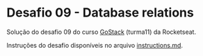 # Desafio 09 - Database relations

Solução do desafio 09 do curso [GoStack](https://rocketseat.com.br/gostack) (turma11) da Rocketseat.

Instruções do desafio disponíveis no arquivo [instructions.md](https://github.com/jobsonita/rocketseat-bootcamp-nivel04-desafio01/blob/master/instructions.md).
